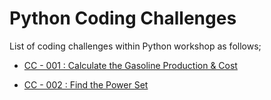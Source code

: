 # Python Coding Challenges

List of coding challenges within Python workshop as follows;

- [CC - 001 : Calculate the Gasoline Production & Cost](./cc-001-calculate-gasoline-production-cost/README.md)

- [CC - 002 : Find the Power Set](./cc-002-find-the-power-set/README.md)